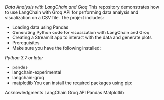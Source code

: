 *Data Analysis with LangChain and Groq*
This repository demonstrates how to use LangChain with Groq API for performing data analysis and visualization on a CSV file. The project includes:

- Loading data using Pandas
- Generating Python code for visualization with LangChain and Groq
- Creating a Streamlit app to interact with the data and generate plots
- Prerequisites
- Make sure you have the following installed:

*Python 3.7 or later*
- pandas
- langchain-experimental
- langchain-groq
- matplotlib
You can install the required packages using pip:



Acknowledgments
LangChain
Groq API
Pandas
Matplotlib
